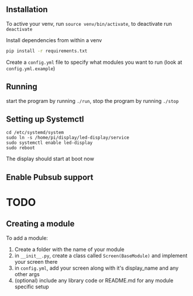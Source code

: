 ## Installation

To active your venv, run `source venv/bin/activate`, to deactivate run `deactivate`

Install dependencies from within a venv

```bash
pip install -r requirements.txt
```

Create a `config.yml` file to specify what modules you want to run (look at `config.yml.example`)

## Running
start the program by running `./run`, stop the program by running `./stop`

## Setting up Systemctl

```
cd /etc/systemd/system
sudo ln -s /home/pi/display/led-display/service
sudo systemctl enable led-display
sudo reboot
```

The display should start at boot now

## Enable Pubsub support
# TODO


## Creating a module
To add a module:

1. Create a folder with the name of your module
1. in `__init__.py`, create a class called `Screen(BaseModule)` and implement your screen there
1. in `config.yml`, add your screen along with it's display_name and any other args
1. (optional) include any library code or README.md for any module specific setup

